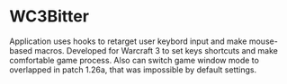 # WC3Bitter
Application uses hooks to retarget user keybord input and make mouse-based macros. 
Developed for Warcraft 3 to set keys shortcuts and make comfortable game process. 
Also can switch game window mode to overlapped in patch 1.26a, that was impossible by default settings.
